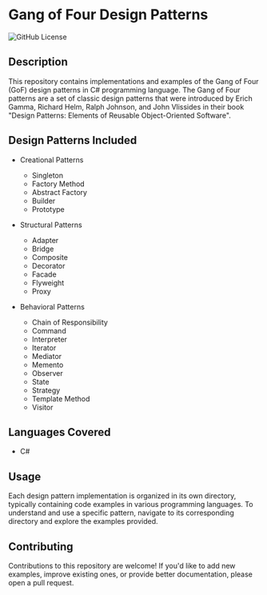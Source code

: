 # Gang of Four Design Patterns

![GitHub License](https://img.shields.io/badge/license-MIT-blue.svg)

## Description

This repository contains implementations and examples of the Gang of Four (GoF) design patterns in C# programming language. The Gang of Four patterns are a set of classic design patterns that were introduced by Erich Gamma, Richard Helm, Ralph Johnson, and John Vlissides in their book "Design Patterns: Elements of Reusable Object-Oriented Software".

## Design Patterns Included

- Creational Patterns
  - Singleton
  - Factory Method
  - Abstract Factory
  - Builder
  - Prototype

- Structural Patterns
  - Adapter
  - Bridge
  - Composite
  - Decorator
  - Facade
  - Flyweight
  - Proxy

- Behavioral Patterns
  - Chain of Responsibility
  - Command
  - Interpreter
  - Iterator
  - Mediator
  - Memento
  - Observer
  - State
  - Strategy
  - Template Method
  - Visitor

## Languages Covered

- C#

## Usage

Each design pattern implementation is organized in its own directory, typically containing code examples in various programming languages. To understand and use a specific pattern, navigate to its corresponding directory and explore the examples provided.

## Contributing

Contributions to this repository are welcome! If you'd like to add new examples, improve existing ones, or provide better documentation, please open a pull request.
